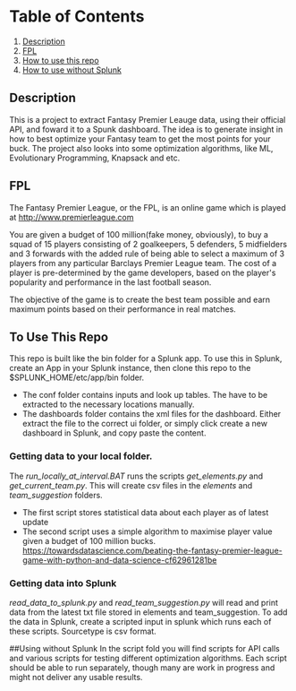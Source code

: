 # Table of Contents
1. [Description](#description)
2. [FPL](#fpl)
3. [How to use this repo](#use-this-repo)
4. [How to use without Splunk](#without-splunk)

## Description<a name="description"></a>
This is a project to extract Fantasy Premier Leauge data, using their official API, and foward it to a Spunk dashboard.
The idea is to generate insight in how to best optimize your Fantasy team to get the most points for your buck. 
The project also looks into some optimization algorithms, like ML, Evolutionary Programming, Knapsack and etc.

## FPL<a name="fpl"></a>
The Fantasy Premier League, or the FPL, is an online game which is played at http://www.premierleague.com

You are given a budget of 100 million(fake money, obviously), to buy a squad of 15 players consisting of 2 goalkeepers, 5 defenders, 5 midfielders and 3 forwards with the added rule of being able to select a maximum of 3 players from any particular Barclays Premier League team. The cost of a player is pre-determined by the game developers, based on the player's popularity and performance in the last football season.

The objective of the game is to create the best team possible and earn maximum points based on their performance in real 
matches.

## To Use This Repo<a name="use-this-repo"></a>
This repo is built like the bin folder for a Splunk app. To use this in Splunk, create an App in your
Splunk instance, then clone this repo to the $SPLUNK_HOME/etc/app/bin folder. 
* The conf folder contains inputs and look up tables. The have to be
extracted to the necessary locations manually.
* The dashboards folder contains the xml files for the dashboard. Either extract the file
to the correct ui folder, or simply click create a new dashboard in Splunk, and copy
paste the content.

### Getting data to your local folder.
The <i>run_locally_at_interval.BAT</i> runs the scripts <i>get_elements.py</i> and <i>get_current_team.py</i>.
This will create csv files in the <i>elements</i> and <i>team_suggestion</i> folders.
* The first script stores statistical data about each player as of latest update
* The second script uses a simple algorithm to maximise player value given a budget of 100 million bucks.
https://towardsdatascience.com/beating-the-fantasy-premier-league-game-with-python-and-data-science-cf62961281be

### Getting data into Splunk<a name="description"></a> 
<i>read_data_to_splunk.py</i> and <i>read_team_suggestion.py</i> will read and print data from the latest txt file
stored in elements and team_suggestion. To add the data in Splunk, create a scripted input in splunk which runs each of these
scripts. Sourcetype is csv format. 

##Using without Splunk<a name="without-splunk"></a>
In the script fold you will find scripts for API calls and various scripts for testing different optimization
algorithms. Each script should be able to run separately, though many are work in progress and might not deliver any
usable results. 
 



